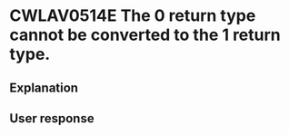 # CWLAV0514E The 0 return type cannot be converted to the 1 return type.

## Explanation

## User response